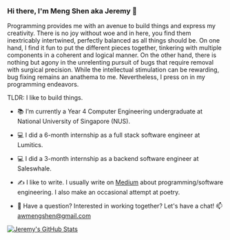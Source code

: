 ### Hi there, I'm Meng Shen aka Jeremy 👋

Programming provides me with an avenue to build things and express my creativity. There is no joy without woe and in here, you find them inextricably intertwined, perfectly balanced as all things should be. On one hand, I find it fun to put the different pieces together, tinkering with multiple components in a coherent and logical manner. On the other hand, there is nothing but agony in the unrelenting pursuit of bugs that require removal with surgical precision. While the intellectual stimulation can be rewarding, bug fixing remains an anathema to me. Nevertheless, I press on in my programming endeavors.

TLDR: I like to build things.

- 📚 I’m currently a Year 4 Computer Engineering undergraduate at National University of Singapore (NUS).
- 💻 I did a 6-month internship as a full stack software engineer at Lumitics.
- 💻 I did a 3-month internship as a backend software engineer at Saleswhale.

- ✍ I like to write. 
I usually write on [Medium](https://medium.com/@jeremyinelysium) about programming/software engineering. I also make an occasional attempt at poetry.

- 💬 Have a question? Interested in working together? Let's have a chat!
📫 awmengshen@gmail.com

[![Jeremy's GitHub Stats](https://github-readme-stats.vercel.app/api?username=jeremyaw&count_private=true&show_icons=true&theme=vue-dark)](https://github.com/anuraghazra/github-readme-stats)
